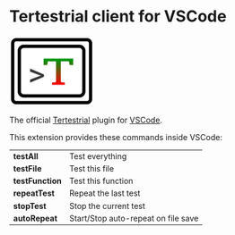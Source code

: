 # Tertestrial client for VSCode

<img src="icons/icon-color-300.png" width="150" height="124">

The official [Tertestrial](https://github.com/kevgo/tertestrial) plugin for [VSCode](https://code.visualstudio.com).

This extension provides these commands inside VSCode:

<table type="commands">
  <tr>
    <td><b>testAll</b></td>
    <td>Test everything</td>
  </tr>
  <tr>
    <td><b>testFile</b></td>
    <td>Test this file</td>
  </tr>
  <tr>
    <td><b>testFunction</b></td>
    <td>Test this function</td>
  </tr>
  <tr>
    <td><b>repeatTest</b></td>
    <td>Repeat the last test</td>
  </tr>
  <tr>
    <td><b>stopTest</b></td>
    <td>Stop the current test</td>
  </tr>
  <tr>
    <td><b>autoRepeat</b></td>
    <td>Start/Stop auto-repeat on file save</td>
  </tr>
</table>

